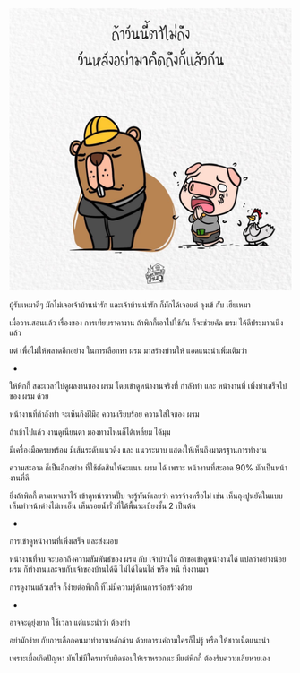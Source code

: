 ![](images/ก่อนหาผู้รับเหมา.jpeg)

ผู้รับเหมาดีๆ มักไม่เจอเจ้าบ้านน่ารัก
และเจ้าบ้านน่ารัก ก็มักได้เจอแต่ ลุงเข้ กับ เฮียเหมา

เมื่อวานสอนแล้ว เรื่องของ การเทียบราคางาน
ถ้าพิกกี้เอาไปใช้กัน ก็จะช่วยคัด ผรม ได้ดีประมาณนึงแล้ว

แต่ เพื่อไม่ให้พลาดอีกอย่าง ในการเลือกหา ผรม มาสร้างบ้านให้ แอดแนะนำเพิ่มเติมว่า

-

ให้พิกกี้ สละเวลาไปดูผลงานของ ผรม โดยเข้าดูหน้างานจริงที่ กำลังทำ และ หน้างานที่ เพิ่งทำเสร็จไป ของ ผรม ด้วย

หน้างานที่กำลังทำ จะเห็นถึงฝีมือ ความเรียบร้อย ความใส่ใจของ ผรม

ถ้าเข้าไปแล้ว งานดูเนียนตา มองทางไหนก็ได้เหลี่ยม ได้มุม

มีเครื่องมือครบพร้อม มีเส้นระดับแนวดิ่ง และ แนวระนาบ แสดงให้เห็นถึงมาตรฐานการทำงาน

ความสะอาด ก็เป็นอีกอย่าง ที่ใช้ตัดสินให้คะแนน ผรม ได้ เพราะ หน้างานที่สะอาด 90% มักเป็นหน้างานที่ดี

ยิ่งถ้าพิกกี้ ตามเพจเราไว้ เข้าดูหน้าฃานปั๊บ จะรู้ทันทีเลยว่า ควรจ้างหรือไม่ เช่น เห็นถุงปูนยัดในแบบ เห็นทำหน้าต่างไม่เทเอ็น เห็นรอยน้ำรั่วที่ใต้พื้นระเบียงชั้น 2 เป็นต้น

-

การเข้าดูหน้างานที่เพิ่งเสร็จ และส่งมอบ

หน้างานที่จบ จะบอกถึงความสัมพันธ์ของ ผรม กับ เจ้าบ้านได้ ถ้าขอเข้าดูหน้างานได้ แปลว่าอย่างน้อย ผรม ก็ทำงานและจบกับเจ้าของบ้านได้ดี ไม่ได้โดนไล่ หรือ หนี ทิ้งงานมา

การดูงานแล้วเสร็จ ก็ง่ายต่อพิกกี้ ที่ไม่มีความรู้ด้านการก่อสร้างด้วย

-

อาจจะดูยุ่งยาก ใช้เวลา
แต่แนะนำว่า ต้องทำ

อย่ามักง่าย กับการเลือกคนมาทำงานหลักล้าน
ด้วยการแค่ถามใครก็ไม่รู้ หรือ ให้ชาวเน็ตแนะนำ

เพราะเมื่อเกิดปัญหา มันไม่มีใครมารับผิดชอบให้เราหรอกนะ มีแต่พิกกี้ ต้องรับความเสียหายเอง